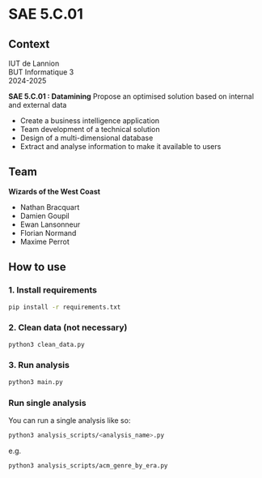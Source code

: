 # SAE 5.C.01

## Context

IUT de Lannion            
BUT Informatique 3     
2024-2025 

**SAE 5.C.01 : Datamining**
Propose an optimised solution based on internal and external data
 - Create a business intelligence application
 - Team development of a technical solution
 - Design of a multi-dimensional database
 - Extract and analyse information to make it available to users

## Team

**Wizards of the West Coast**

- Nathan Bracquart
- Damien Goupil
- Ewan Lansonneur
- Florian Normand
- Maxime Perrot

## How to use

### 1. Install requirements

```bash
pip install -r requirements.txt
```

### 2. Clean data (not necessary)

```bash
python3 clean_data.py
```

### 3. Run analysis

```bash
python3 main.py
```

### Run single analysis

You can run a single analysis like so:

```bash
python3 analysis_scripts/<analysis_name>.py
```

e.g.

```bash
python3 analysis_scripts/acm_genre_by_era.py
```